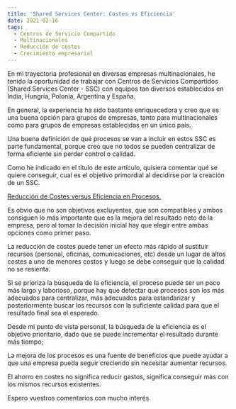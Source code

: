 ```yaml
---
title: 'Shared Services Center: Costes vs Eficiencia'
date: 2021-02-16
tags:
  - Centros de Servicio Compartido
  - Multinacionales
  - Reducción de costes
  - Crecimiento empresarial
---
```


En mi trayectoria profesional en diversas empresas multinacionales, he tenido la oportunidad de trabajar con Centros de Servicios Compartidos (Shared Services Center - SSC) con equipos tan diversos establecidos en India, Hungría, Polonia, Argentina y España.

En general, la experiencia ha sido bastante enriquecedora y creo que es una buena opción para grupos de empresas, tanto para multinacionales como para grupos de empresas establecidas en un único país.

Una buena definición de qué procesos se van a incluir en estos SSC es parte fundamental, porque creo que no todos se pueden centralizar de forma eficiente sin perder control o calidad.

Como he indicado en el título de este artículo, quisiera comentar qué se quiere conseguir, cual es el objetivo primordial al decidirse por la creación de un SSC.

<u>Reducción de Costes versus Eficiencia en Procesos.</u>

Es obvio que no son objetivos excluyentes, que son compatibles y ambos consiguen lo más importante que es la mejora del resultado neto de la empresa, pero al tomar la decisión inicial hay que elegir entre ambas opciones como primer paso.

La reducción de costes puede tener un efecto más rápido al sustituir recursos (personal, oficinas, comunicaciones, etc) desde un lugar de altos costes a uno de menores costos y luego se debe conseguir que la calidad no se resienta.

Si se prioriza la búsqueda de la eficiencia, el proceso puede ser un poco más largo y laborioso, porque hay que detectar qué procesos son los más adecuados para centralizar, más adecuados para estandarizar y posteriormente buscar los recursos con la suficiente calidad para que el resultado final sea el esperado.

Desde mi punto de vista personal, la búsqueda de la eficiencia es el objetivo prioritario, dado que se puede incrementar el resultado durante más tiempo;

La mejora de los procesos es una fuente de beneficios que puede ayudar a que una empresa pueda seguir creciendo sin necesitar aumentar recursos.

El ahorro en costes no significa reducir gastos, significa conseguir más con los mismos recursos existentes.

Espero vuestros comentarios con mucho interés

